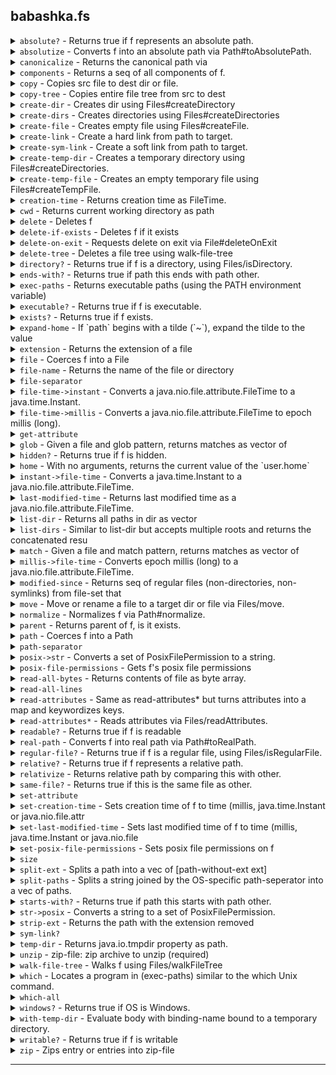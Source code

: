 ## babashka.fs
<details>


<summary><code>absolute?</code> - Returns true if f represents an absolute path. </summary>


### `absolute?`
> <code>[f]</code><br>

Returns true if f represents an absolute path.

[Source](https://github.com/babashka/fs/blob/master/src/babashka/fs.cljc#L103-L105)
</details>


<details>


<summary><code>absolutize</code> - Converts f into an absolute path via Path#toAbsolutePath. </summary>


### `absolutize`
> <code>[f]</code><br>

Converts f into an absolute path via Path#toAbsolutePath.

[Source](https://github.com/babashka/fs/blob/master/src/babashka/fs.cljc#L138-L140)
</details>


<details>


<summary><code>canonicalize</code> - Returns the canonical path via </summary>


### `canonicalize`
> <code>[f]</code><br>
> <code>[f {:keys [:nofollow-links]}]</code><br>

Returns the canonical path via
  java.io.File#getCanonicalPath. If :nofollow-links is set, then it
  will fall back on absolutize + normalize. This function can be used
  as an alternative to real-path which requires files to exist.

[Source](https://github.com/babashka/fs/blob/master/src/babashka/fs.cljc#L152-L161)
</details>


<details>


<summary><code>components</code> - Returns a seq of all components of f. </summary>


### `components`
> <code>[f]</code><br>

Returns a seq of all components of f.

[Source](https://github.com/babashka/fs/blob/master/src/babashka/fs.cljc#L133-L136)
</details>


<details>


<summary><code>copy</code> - Copies src file to dest dir or file. </summary>


### `copy`
> <code>[src dest]</code><br>
> <code>[src dest {:keys [:replace-existing :copy-attributes :nofollow-links]}]</code><br>

Copies src file to dest dir or file.
  Options:
  - :replace-existing
  - :copy-attributes
  - :nofollow-links (used to determine to copy symbolic link itself or not).

[Source](https://github.com/babashka/fs/blob/master/src/babashka/fs.cljc#L342-L358)
</details>


<details>


<summary><code>copy-tree</code> - Copies entire file tree from src to dest </summary>


### `copy-tree`
> <code>[src dest]</code><br>
> <code>[src dest {:keys [:replace-existing :copy-attributes :nofollow-links], :as opts}]</code><br>

Copies entire file tree from src to dest. Creates dest if needed
  using create-dirs, passing it the :posix-file-permissions
  option. Supports same options as copy.

[Source](https://github.com/babashka/fs/blob/master/src/babashka/fs.cljc#L405-L443)
</details>


<details>


<summary><code>create-dir</code> - Creates dir using Files#createDirectory </summary>


### `create-dir`
> <code>[path]</code><br>
> <code>[path {:keys [:posix-file-permissions]}]</code><br>

Creates dir using Files#createDirectory. Does not create parents.

[Source](https://github.com/babashka/fs/blob/master/src/babashka/fs.cljc#L391-L397)
</details>


<details>


<summary><code>create-dirs</code> - Creates directories using Files#createDirectories </summary>


### `create-dirs`
> <code>[path]</code><br>
> <code>[path {:keys [:posix-file-permissions]}]</code><br>

Creates directories using Files#createDirectories. Also creates parents if needed.

[Source](https://github.com/babashka/fs/blob/master/src/babashka/fs.cljc#L399-L403)
</details>


<details>


<summary><code>create-file</code> - Creates empty file using Files#createFile. </summary>


### `create-file`
> <code>[path]</code><br>
> <code>[path {:keys [:posix-file-permissions]}]</code><br>

Creates empty file using Files#createFile.

[Source](https://github.com/babashka/fs/blob/master/src/babashka/fs.cljc#L546-L552)
</details>


<details>


<summary><code>create-link</code> - Create a hard link from path to target. </summary>


### `create-link`
> <code>[path target]</code><br>

Create a hard link from path to target.

[Source](https://github.com/babashka/fs/blob/master/src/babashka/fs.cljc#L510-L515)
</details>


<details>


<summary><code>create-sym-link</code> - Create a soft link from path to target. </summary>


### `create-sym-link`
> <code>[path target]</code><br>

Create a soft link from path to target.

[Source](https://github.com/babashka/fs/blob/master/src/babashka/fs.cljc#L502-L508)
</details>


<details>


<summary><code>create-temp-dir</code> - Creates a temporary directory using Files#createDirectories. </summary>


### `create-temp-dir`
> <code>[]</code><br>
> <code>[{:keys [:prefix :path :posix-file-permissions]}]</code><br>

Creates a temporary directory using Files#createDirectories.

  (create-temp-dir): creates temp dir with random prefix.
  (create-temp-dir {:keys [:prefix :path :posix-file-permissions]}):

  create temp dir in path with prefix. If prefix is not provided, a random one
  is generated. If path is not provided, the directory is created as if called with (create-temp-dir). The :posix-file-permissions option is a string like "rwx------".

[Source](https://github.com/babashka/fs/blob/master/src/babashka/fs.cljc#L450-L472)
</details>


<details>


<summary><code>create-temp-file</code> - Creates an empty temporary file using Files#createTempFile. </summary>


### `create-temp-file`
> <code>[]</code><br>
> <code>[{:keys [:path :prefix :suffix :posix-file-permissions]}]</code><br>

Creates an empty temporary file using Files#createTempFile.

  - (create-temp-file): creates temp file with random prefix and suffix.
  - (create-temp-dir {:keys [:prefix :suffix :path :posix-file-permissions]}): create
  temp file in path with prefix. If prefix and suffix are not
  provided, random ones are generated. The :posix-file-permissions
  option is a string like "rwx------".

[Source](https://github.com/babashka/fs/blob/master/src/babashka/fs.cljc#L474-L500)
</details>


<details>


<summary><code>creation-time</code> - Returns creation time as FileTime. </summary>


### `creation-time`
> <code>[f]</code><br>
> <code>[f {:keys [nofollow-links], :as opts}]</code><br>

Returns creation time as FileTime.

[Source](https://github.com/babashka/fs/blob/master/src/babashka/fs.cljc#L700-L705)
</details>


<details>


<summary><code>cwd</code> - Returns current working directory as path </summary>


### `cwd`
> <code>[]</code><br>

Returns current working directory as path

[Source](https://github.com/babashka/fs/blob/master/src/babashka/fs.cljc#L1009-L1012)
</details>


<details>


<summary><code>delete</code> - Deletes f </summary>


### `delete`
> <code>[f]</code><br>

Deletes f. Returns nil if the delete was successful,
  throws otherwise. Does not follow symlinks.

[Source](https://github.com/babashka/fs/blob/master/src/babashka/fs.cljc#L517-L523)
</details>


<details>


<summary><code>delete-if-exists</code> - Deletes f if it exists </summary>


### `delete-if-exists`
> <code>[f]</code><br>

Deletes f if it exists. Returns true if the delete was successful,
  false if f didn't exist. Does not follow symlinks.

[Source](https://github.com/babashka/fs/blob/master/src/babashka/fs.cljc#L525-L529)
</details>


<details>


<summary><code>delete-on-exit</code> - Requests delete on exit via File#deleteOnExit </summary>


### `delete-on-exit`
> <code>[f]</code><br>

Requests delete on exit via File#deleteOnExit. Returns f.

[Source](https://github.com/babashka/fs/blob/master/src/babashka/fs.cljc#L578-L582)
</details>


<details>


<summary><code>delete-tree</code> - Deletes a file tree using walk-file-tree </summary>


### `delete-tree`
> <code>[root]</code><br>

Deletes a file tree using walk-file-tree. Similar to rm -rf. Does not follow symlinks.

[Source](https://github.com/babashka/fs/blob/master/src/babashka/fs.cljc#L534-L544)
</details>


<details>


<summary><code>directory?</code> - Returns true if f is a directory, using Files/isDirectory. </summary>


### `directory?`
> <code>[f]</code><br>
> <code>[f {:keys [:nofollow-links]}]</code><br>

Returns true if f is a directory, using Files/isDirectory.

[Source](https://github.com/babashka/fs/blob/master/src/babashka/fs.cljc#L86-L91)
</details>


<details>


<summary><code>ends-with?</code> - Returns true if path this ends with path other. </summary>


### `ends-with?`
> <code>[this other]</code><br>

Returns true if path this ends with path other.

[Source](https://github.com/babashka/fs/blob/master/src/babashka/fs.cljc#L833-L836)
</details>


<details>


<summary><code>exec-paths</code> - Returns executable paths (using the PATH environment variable) </summary>


### `exec-paths`
> <code>[]</code><br>

Returns executable paths (using the PATH environment variable). Same
  as (split-paths (System/getenv "PATH")).

[Source](https://github.com/babashka/fs/blob/master/src/babashka/fs.cljc#L759-L763)
</details>


<details>


<summary><code>executable?</code> - Returns true if f is executable. </summary>


### `executable?`
> <code>[f]</code><br>

Returns true if f is executable.

[Source](https://github.com/babashka/fs/blob/master/src/babashka/fs.cljc#L107-L109)
</details>


<details>


<summary><code>exists?</code> - Returns true if f exists. </summary>


### `exists?`
> <code>[f]</code><br>
> <code>[f {:keys [:nofollow-links]}]</code><br>

Returns true if f exists.

[Source](https://github.com/babashka/fs/blob/master/src/babashka/fs.cljc#L123-L129)
</details>


<details>


<summary><code>expand-home</code> - If `path` begins with a tilde (`~`), expand the tilde to the value </summary>


### `expand-home`
> <code>[f]</code><br>

If `path` begins with a tilde (`~`), expand the tilde to the value
  of the `user.home` system property. If the `path` begins with a
  tilde immediately followed by some characters, they are assumed to
  be a username. This is expanded to the path to that user's home
  directory. This is (naively) assumed to be a directory with the same
  name as the user relative to the parent of the current value of
  `user.home`.

[Source](https://github.com/babashka/fs/blob/master/src/babashka/fs.cljc#L987-L1002)
</details>


<details>


<summary><code>extension</code> - Returns the extension of a file </summary>


### `extension`
> <code>[path]</code><br>

Returns the extension of a file

[Source](https://github.com/babashka/fs/blob/master/src/babashka/fs.cljc#L749-L752)
</details>


<details>


<summary><code>file</code> - Coerces f into a File </summary>


### `file`
> <code>[f]</code><br>
> <code>[f & fs]</code><br>

Coerces f into a File. Multiple-arg versions treat the first argument
  as parent and subsequent args as children relative to the parent.

[Source](https://github.com/babashka/fs/blob/master/src/babashka/fs.cljc#L57-L62)
</details>


<details>


<summary><code>file-name</code> - Returns the name of the file or directory </summary>


### `file-name`
> <code>[x]</code><br>

Returns the name of the file or directory. E.g. (file-name "foo/bar/baz") returns "baz".

[Source](https://github.com/babashka/fs/blob/master/src/babashka/fs.cljc#L163-L166)
</details>


<details>


<summary><code>file-separator</code> </summary>


### `file-separator`

[Source](https://github.com/babashka/fs/blob/master/src/babashka/fs.cljc#L234-L234)
</details>


<details>


<summary><code>file-time->instant</code> - Converts a java.nio.file.attribute.FileTime to a java.time.Instant. </summary>


### `file-time->instant`
> <code>[ft]</code><br>

Converts a java.nio.file.attribute.FileTime to a java.time.Instant.

[Source](https://github.com/babashka/fs/blob/master/src/babashka/fs.cljc#L661-L664)
</details>


<details>


<summary><code>file-time->millis</code> - Converts a java.nio.file.attribute.FileTime to epoch millis (long). </summary>


### `file-time->millis`
> <code>[ft]</code><br>

Converts a java.nio.file.attribute.FileTime to epoch millis (long).

[Source](https://github.com/babashka/fs/blob/master/src/babashka/fs.cljc#L671-L674)
</details>


<details>


<summary><code>get-attribute</code> </summary>


### `get-attribute`
> <code>[path attribute]</code><br>
> <code>[path attribute {:keys [:nofollow-links]}]</code><br>

[Source](https://github.com/babashka/fs/blob/master/src/babashka/fs.cljc#L611-L617)
</details>


<details>


<summary><code>glob</code> - Given a file and glob pattern, returns matches as vector of </summary>


### `glob`
> <code>[root pattern]</code><br>
> <code>[root pattern opts]</code><br>

Given a file and glob pattern, returns matches as vector of
  files. Patterns containing ** or / will cause a recursive walk over
  path, unless overriden with :recursive. Glob interpretation is done
  using the rules described in
  https://docs.oracle.com/javase/7/docs/api/java/nio/file/FileSystem.html#getPathMatcher(java.lang.String).

  Options:

  - :hidden: match hidden files. Note: on Windows files starting with
  a dot are not hidden, unless their hidden attribute is set.
  - :follow-links: follow symlinks.
  - :recursive: force recursive search.

  Examples:
  (fs/glob "." "**.clj")

[Source](https://github.com/babashka/fs/blob/master/src/babashka/fs.cljc#L308-L331)
</details>


<details>


<summary><code>hidden?</code> - Returns true if f is hidden. </summary>


### `hidden?`
> <code>[f]</code><br>

Returns true if f is hidden.

[Source](https://github.com/babashka/fs/blob/master/src/babashka/fs.cljc#L99-L101)
</details>


<details>


<summary><code>home</code> - With no arguments, returns the current value of the `user.home` </summary>


### `home`
> <code>[]</code><br>
> <code>[user]</code><br>

With no arguments, returns the current value of the `user.home`
  system property. If a `user` is passed, returns that user's home
  directory as found in the parent of home with no args.

[Source](https://github.com/babashka/fs/blob/master/src/babashka/fs.cljc#L979-L985)
</details>


<details>


<summary><code>instant->file-time</code> - Converts a java.time.Instant to a java.nio.file.attribute.FileTime. </summary>


### `instant->file-time`
> <code>[instant]</code><br>

Converts a java.time.Instant to a java.nio.file.attribute.FileTime.

[Source](https://github.com/babashka/fs/blob/master/src/babashka/fs.cljc#L666-L669)
</details>


<details>


<summary><code>last-modified-time</code> - Returns last modified time as a java.nio.file.attribute.FileTime. </summary>


### `last-modified-time`
> <code>[f]</code><br>
> <code>[f {:keys [nofollow-links], :as opts}]</code><br>

Returns last modified time as a java.nio.file.attribute.FileTime.

[Source](https://github.com/babashka/fs/blob/master/src/babashka/fs.cljc#L686-L691)
</details>


<details>


<summary><code>list-dir</code> - Returns all paths in dir as vector </summary>


### `list-dir`
> <code>[dir]</code><br>
> <code>[dir glob-or-accept]</code><br>

Returns all paths in dir as vector. For descending into subdirectories use glob.
     - `glob-or-accept` - a glob string such as "*.edn" or a (fn accept [^java.nio.file.Path p]) -> truthy

[Source](https://github.com/babashka/fs/blob/master/src/babashka/fs.cljc#L224-L232)
</details>


<details>


<summary><code>list-dirs</code> - Similar to list-dir but accepts multiple roots and returns the concatenated resu </summary>


### `list-dirs`
> <code>[dirs glob-or-accept]</code><br>

Similar to list-dir but accepts multiple roots and returns the concatenated results.
  - `glob-or-accept` - a glob string such as "*.edn" or a (fn accept [^java.nio.file.Path p]) -> truthy

[Source](https://github.com/babashka/fs/blob/master/src/babashka/fs.cljc#L714-L718)
</details>


<details>


<summary><code>match</code> - Given a file and match pattern, returns matches as vector of </summary>


### `match`
> <code>[root pattern]</code><br>
> <code>[root pattern {:keys [hidden follow-links max-depth recursive]}]</code><br>

Given a file and match pattern, returns matches as vector of
  files. Pattern interpretation is done using the rules described in
  https://docs.oracle.com/javase/7/docs/api/java/nio/file/FileSystem.html#getPathMatcher(java.lang.String).

  Options:

  - :hidden: match hidden files. Note: on Windows files starting with
  a dot are not hidden, unless their hidden attribute is set.
  - :follow-links: follow symlinks
  - :recursive: match recursively.
  - :max-depth: max depth to descend into directory structure.

  Examples:
  (fs/match "." "regex:.*\\.clj" {:recursive true})

[Source](https://github.com/babashka/fs/blob/master/src/babashka/fs.cljc#L242-L306)
</details>


<details>


<summary><code>millis->file-time</code> - Converts epoch millis (long) to a java.nio.file.attribute.FileTime. </summary>


### `millis->file-time`
> <code>[millis]</code><br>

Converts epoch millis (long) to a java.nio.file.attribute.FileTime.

[Source](https://github.com/babashka/fs/blob/master/src/babashka/fs.cljc#L676-L679)
</details>


<details>


<summary><code>modified-since</code> - Returns seq of regular files (non-directories, non-symlinks) from file-set that  </summary>


### `modified-since`
> <code>[anchor file-set]</code><br>

Returns seq of regular files (non-directories, non-symlinks) from file-set that were modified since the anchor path.
  The anchor path can be a regular file or directory, in which case
  the recursive max last modified time stamp is used as the timestamp
  to compare with.  The file-set may be a regular file, directory or
  collection of files (e.g. returned by glob). Directories are
  searched recursively.

[Source](https://github.com/babashka/fs/blob/master/src/babashka/fs.cljc#L865-L874)
</details>


<details>


<summary><code>move</code> - Move or rename a file to a target dir or file via Files/move. </summary>


### `move`
> <code>[source target]</code><br>
> <code>[source target {:keys [:replace-existing :atomic-move :nofollow-links]}]</code><br>

Move or rename a file to a target dir or file via Files/move.

[Source](https://github.com/babashka/fs/blob/master/src/babashka/fs.cljc#L554-L567)
</details>


<details>


<summary><code>normalize</code> - Normalizes f via Path#normalize. </summary>


### `normalize`
> <code>[f]</code><br>

Normalizes f via Path#normalize.

[Source](https://github.com/babashka/fs/blob/master/src/babashka/fs.cljc#L147-L150)
</details>


<details>


<summary><code>parent</code> - Returns parent of f, is it exists. </summary>


### `parent`
> <code>[f]</code><br>

Returns parent of f, is it exists.

[Source](https://github.com/babashka/fs/blob/master/src/babashka/fs.cljc#L569-L572)
</details>


<details>


<summary><code>path</code> - Coerces f into a Path </summary>


### `path`
> <code>[f]</code><br>
> <code>[parent child]</code><br>
> <code>[parent child & more]</code><br>

Coerces f into a Path. Multiple-arg versions treat the first argument as
  parent and subsequent args as children relative to the parent.

[Source](https://github.com/babashka/fs/blob/master/src/babashka/fs.cljc#L47-L55)
</details>


<details>


<summary><code>path-separator</code> </summary>


### `path-separator`

[Source](https://github.com/babashka/fs/blob/master/src/babashka/fs.cljc#L235-L235)
</details>


<details>


<summary><code>posix->str</code> - Converts a set of PosixFilePermission to a string. </summary>


### `posix->str`
> <code>[p]</code><br>

Converts a set of PosixFilePermission to a string.

[Source](https://github.com/babashka/fs/blob/master/src/babashka/fs.cljc#L360-L363)
</details>


<details>


<summary><code>posix-file-permissions</code> - Gets f's posix file permissions </summary>


### `posix-file-permissions`
> <code>[f]</code><br>
> <code>[f {:keys [:nofollow-links]}]</code><br>

Gets f's posix file permissions. Use posix->str to view as a string.

[Source](https://github.com/babashka/fs/blob/master/src/babashka/fs.cljc#L589-L593)
</details>


<details>


<summary><code>read-all-bytes</code> - Returns contents of file as byte array. </summary>


### `read-all-bytes`
> <code>[f]</code><br>

Returns contents of file as byte array.

[Source](https://github.com/babashka/fs/blob/master/src/babashka/fs.cljc#L600-L603)
</details>


<details>


<summary><code>read-all-lines</code> </summary>


### `read-all-lines`
> <code>[f]</code><br>

[Source](https://github.com/babashka/fs/blob/master/src/babashka/fs.cljc#L605-L607)
</details>


<details>


<summary><code>read-attributes</code> - Same as read-attributes* but turns attributes into a map and keywordizes keys. </summary>


### `read-attributes`
> <code>[path attributes]</code><br>
> <code>[path attributes {:keys [:nofollow-links :key-fn], :as opts}]</code><br>

Same as read-attributes* but turns attributes into a map and keywordizes keys.
  Keywordizing can be changed by passing a :key-fn in the options map.

[Source](https://github.com/babashka/fs/blob/master/src/babashka/fs.cljc#L642-L650)
</details>


<details>


<summary><code>read-attributes*</code> - Reads attributes via Files/readAttributes. </summary>


### `read-attributes*`
> <code>[path attributes]</code><br>
> <code>[path attributes {:keys [:nofollow-links]}]</code><br>

Reads attributes via Files/readAttributes.

[Source](https://github.com/babashka/fs/blob/master/src/babashka/fs.cljc#L624-L640)
</details>


<details>


<summary><code>readable?</code> - Returns true if f is readable </summary>


### `readable?`
> <code>[f]</code><br>

Returns true if f is readable

[Source](https://github.com/babashka/fs/blob/master/src/babashka/fs.cljc#L111-L113)
</details>


<details>


<summary><code>real-path</code> - Converts f into real path via Path#toRealPath. </summary>


### `real-path`
> <code>[f]</code><br>
> <code>[f {:keys [:nofollow-links]}]</code><br>

Converts f into real path via Path#toRealPath.

[Source](https://github.com/babashka/fs/blob/master/src/babashka/fs.cljc#L71-L75)
</details>


<details>


<summary><code>regular-file?</code> - Returns true if f is a regular file, using Files/isRegularFile. </summary>


### `regular-file?`
> <code>[f]</code><br>
> <code>[f {:keys [:nofollow-links]}]</code><br>

Returns true if f is a regular file, using Files/isRegularFile.

[Source](https://github.com/babashka/fs/blob/master/src/babashka/fs.cljc#L79-L84)
</details>


<details>


<summary><code>relative?</code> - Returns true if f represents a relative path. </summary>


### `relative?`
> <code>[f]</code><br>

Returns true if f represents a relative path.

[Source](https://github.com/babashka/fs/blob/master/src/babashka/fs.cljc#L119-L121)
</details>


<details>


<summary><code>relativize</code> - Returns relative path by comparing this with other. </summary>


### `relativize`
> <code>[this other]</code><br>

Returns relative path by comparing this with other.

[Source](https://github.com/babashka/fs/blob/master/src/babashka/fs.cljc#L142-L145)
</details>


<details>


<summary><code>same-file?</code> - Returns true if this is the same file as other. </summary>


### `same-file?`
> <code>[this other]</code><br>

Returns true if this is the same file as other.

[Source](https://github.com/babashka/fs/blob/master/src/babashka/fs.cljc#L595-L598)
</details>


<details>


<summary><code>set-attribute</code> </summary>


### `set-attribute`
> <code>[path attribute value]</code><br>
> <code>[path attribute value {:keys [:nofollow-links]}]</code><br>

[Source](https://github.com/babashka/fs/blob/master/src/babashka/fs.cljc#L652-L659)
</details>


<details>


<summary><code>set-creation-time</code> - Sets creation time of f to time (millis, java.time.Instant or java.nio.file.attr </summary>


### `set-creation-time`
> <code>[f time]</code><br>
> <code>[f time {:keys [nofollow-links], :as opts}]</code><br>

Sets creation time of f to time (millis, java.time.Instant or java.nio.file.attribute.FileTime).

[Source](https://github.com/babashka/fs/blob/master/src/babashka/fs.cljc#L707-L712)
</details>


<details>


<summary><code>set-last-modified-time</code> - Sets last modified time of f to time (millis, java.time.Instant or java.nio.file </summary>


### `set-last-modified-time`
> <code>[f time]</code><br>
> <code>[f time {:keys [nofollow-links], :as opts}]</code><br>

Sets last modified time of f to time (millis, java.time.Instant or java.nio.file.attribute.FileTime).

[Source](https://github.com/babashka/fs/blob/master/src/babashka/fs.cljc#L693-L698)
</details>


<details>


<summary><code>set-posix-file-permissions</code> - Sets posix file permissions on f </summary>


### `set-posix-file-permissions`
> <code>[f posix-file-permissions]</code><br>

Sets posix file permissions on f. Accepts a string like "rwx------" or a set of PosixFilePermission.

[Source](https://github.com/babashka/fs/blob/master/src/babashka/fs.cljc#L584-L587)
</details>


<details>


<summary><code>size</code> </summary>


### `size`
> <code>[f]</code><br>

[Source](https://github.com/babashka/fs/blob/master/src/babashka/fs.cljc#L574-L576)
</details>


<details>


<summary><code>split-ext</code> - Splits a path into a vec of [path-without-ext ext] </summary>


### `split-ext`
> <code>[path]</code><br>

Splits a path into a vec of [path-without-ext ext]. Works with strings, files, or paths.

[Source](https://github.com/babashka/fs/blob/master/src/babashka/fs.cljc#L720-L730)
</details>


<details>


<summary><code>split-paths</code> - Splits a string joined by the OS-specific path-seperator into a vec of paths. </summary>


### `split-paths`
> <code>[joined-paths]</code><br>

Splits a string joined by the OS-specific path-seperator into a vec of paths.

[Source](https://github.com/babashka/fs/blob/master/src/babashka/fs.cljc#L754-L757)
</details>


<details>


<summary><code>starts-with?</code> - Returns true if path this starts with path other. </summary>


### `starts-with?`
> <code>[this other]</code><br>

Returns true if path this starts with path other.

[Source](https://github.com/babashka/fs/blob/master/src/babashka/fs.cljc#L828-L831)
</details>


<details>


<summary><code>str->posix</code> - Converts a string to a set of PosixFilePermission. </summary>


### `str->posix`
> <code>[s]</code><br>

Converts a string to a set of PosixFilePermission.

[Source](https://github.com/babashka/fs/blob/master/src/babashka/fs.cljc#L365-L368)
</details>


<details>


<summary><code>strip-ext</code> - Returns the path with the extension removed </summary>


### `strip-ext`
> <code>[path]</code><br>
> <code>[path {:keys [ext]}]</code><br>

Returns the path with the extension removed. If provided, a specific extension will be removed.

[Source](https://github.com/babashka/fs/blob/master/src/babashka/fs.cljc#L732-L747)
</details>


<details>


<summary><code>sym-link?</code> </summary>


### `sym-link?`
> <code>[f]</code><br>

[Source](https://github.com/babashka/fs/blob/master/src/babashka/fs.cljc#L531-L532)
</details>


<details>


<summary><code>temp-dir</code> - Returns java.io.tmpdir property as path. </summary>


### `temp-dir`
> <code>[]</code><br>

Returns java.io.tmpdir property as path.

[Source](https://github.com/babashka/fs/blob/master/src/babashka/fs.cljc#L445-L448)
</details>


<details>


<summary><code>unzip</code> - zip-file: zip archive to unzip (required) </summary>


### `unzip`
> <code>[zip-file]</code><br>
> <code>[zip-file dest]</code><br>
> <code>[zip-file dest {:keys [replace-existing]}]</code><br>

zip-file: zip archive to unzip (required)
   dest: destination directory (defaults to ".")
   Options:
     :replace-existing true/false: overwrite existing files

[Source](https://github.com/babashka/fs/blob/master/src/babashka/fs.cljc#L880-L907)
</details>


<details>


<summary><code>walk-file-tree</code> - Walks f using Files/walkFileTree </summary>


### `walk-file-tree`
> <code>[f {:keys [:pre-visit-dir :post-visit-dir :visit-file :visit-file-failed :follow-links :max-depth]}]</code><br>

Walks f using Files/walkFileTree. Visitor functions: :pre-visit-dir,
  :post-visit-dir, :visit-file, :visit-file-failed. All visitor functions
  default to (constantly :continue). Supported return
  values: :continue, :skip-subtree, :skip-siblings, :terminate. A
  different return value will throw.

[Source](https://github.com/babashka/fs/blob/master/src/babashka/fs.cljc#L170-L204)
</details>


<details>


<summary><code>which</code> - Locates a program in (exec-paths) similar to the which Unix command. </summary>


### `which`
> <code>[program]</code><br>
> <code>[program opts]</code><br>

Locates a program in (exec-paths) similar to the which Unix command.
  On Windows it tries to resolve in the order of: .com, .exe, .bat,
  .cmd.

[Source](https://github.com/babashka/fs/blob/master/src/babashka/fs.cljc#L772-L815)
</details>


<details>


<summary><code>which-all</code> </summary>


### `which-all`
> <code>[program]</code><br>
> <code>[program opts]</code><br>

[Source](https://github.com/babashka/fs/blob/master/src/babashka/fs.cljc#L817-L820)
</details>


<details>


<summary><code>windows?</code> - Returns true if OS is Windows. </summary>


### `windows?`
> <code>[]</code><br>

Returns true if OS is Windows.

[Source](https://github.com/babashka/fs/blob/master/src/babashka/fs.cljc#L1004-L1007)
</details>


<details>


<summary><code>with-temp-dir</code> - Evaluate body with binding-name bound to a temporary directory. </summary>


### `with-temp-dir`
> <code>[[binding-name options & more] & body]</code><br>

Macro.


Evaluate body with binding-name bound to a temporary directory.

  The directory is created by passing `options` to create-temp-dir, and
  will be removed with `delete-tree` on exit from the scope.

  `options` is a map with the keys as for create-temp-dir.

[Source](https://github.com/babashka/fs/blob/master/src/babashka/fs.cljc#L957-L971)
</details>


<details>


<summary><code>writable?</code> - Returns true if f is writable </summary>


### `writable?`
> <code>[f]</code><br>

Returns true if f is writable

[Source](https://github.com/babashka/fs/blob/master/src/babashka/fs.cljc#L115-L117)
</details>


<details>


<summary><code>zip</code> - Zips entry or entries into zip-file </summary>


### `zip`
> <code>[zip-file entries]</code><br>
> <code>[zip-file entries _opts]</code><br>

Zips entry or entries into zip-file. An entry may be a file or
  directory. Directories are included recursively and their names are
  preserved in the zip file. Currently only accepts relative entries.

[Source](https://github.com/babashka/fs/blob/master/src/babashka/fs.cljc#L938-L953)
</details>


<hr>
